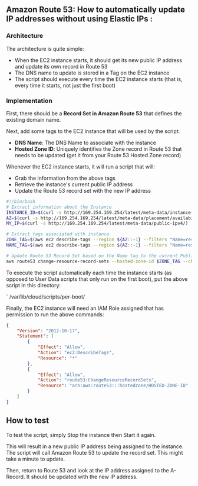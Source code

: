 ## Amazon Route 53: How to automatically update IP addresses without using Elastic IPs :

### Architecture

The architecture is quite simple:

* When the EC2 instance starts, it should get its new public IP address and update its own record in Route 53
* The DNS name to update is stored in a Tag on the EC2 instance
* The script should execute every time the EC2 instance starts (that is, every time it starts, not just the first boot)

### Implementation

First, there should be a **Record Set in Amazon Route 53** that defines the existing domain name.

Next, add some tags to the EC2 instance that will be used by the script:

* **DNS Name**: The DNS Name to associate with the instance
* **Hosted Zone ID**: Uniquely identifies the Zone record in Route 53 that needs to be updated (get it from your Route 53 Hosted Zone record)

Whenever the EC2 instance starts, it will run a script that will:

* Grab the information from the above tags
* Retrieve the instance's current public IP address
* Update the Route 53 record set with the new IP address

```bash
#!/bin/bash
# Extract information about the Instance
INSTANCE_ID=$(curl -s http://169.254.169.254/latest/meta-data/instance-id/)
AZ=$(curl -s http://169.254.169.254/latest/meta-data/placement/availability-zone/)
MY_IP=$(curl -s http://169.254.169.254/latest/meta-data/public-ipv4/)

# Extract tags associated with instance
ZONE_TAG=$(aws ec2 describe-tags --region ${AZ::-1} --filters "Name=resource-id,Values=${INSTANCE_ID}" --query 'Tags[?Key==`AUTO_DNS_ZONE`].Value' --output text)
NAME_TAG=$(aws ec2 describe-tags --region ${AZ::-1} --filters "Name=resource-id,Values=${INSTANCE_ID}" --query 'Tags[?Key==`AUTO_DNS_NAME`].Value' --output text)

# Update Route 53 Record Set based on the Name tag to the current Public IP address of the Instance
aws route53 change-resource-record-sets --hosted-zone-id $ZONE_TAG --change-batch '{"Changes":[{"Action":"UPSERT","ResourceRecordSet":{"Name":"'$NAME_TAG'","Type":"A","TTL":300,"ResourceRecords":[{"Value":"'$MY_IP'"}]}}]}'
```

To execute the script automatically each time the instance starts (as opposed to User Data scripts that only run on the first boot), put the above script in this directory:

` /var/lib/cloud/scripts/per-boot/

Finally, the EC2 instance will need an IAM Role assigned that has permission to run the above commands:

```json
{
    "Version": "2012-10-17",
    "Statement": [
        {
            "Effect": "Allow",
            "Action": "ec2:DescribeTags",
            "Resource": "*"
        },
        {
            "Effect": "Allow",
            "Action": "route53:ChangeResourceRecordSets",
            "Resource": "arn:aws:route53:::hostedzone/HOSTED-ZONE-ID"
        }
    ]
}
```

## How to test

To test the script, simply Stop the instance then Start it again.

This will result in a new public IP address being assigned to the instance. The script will call Amazon Route 53 to update the record set. This might take a minute to update.

Then, return to Route 53 and look at the IP address assigned to the A-Record. It should be updated with the new IP address.

